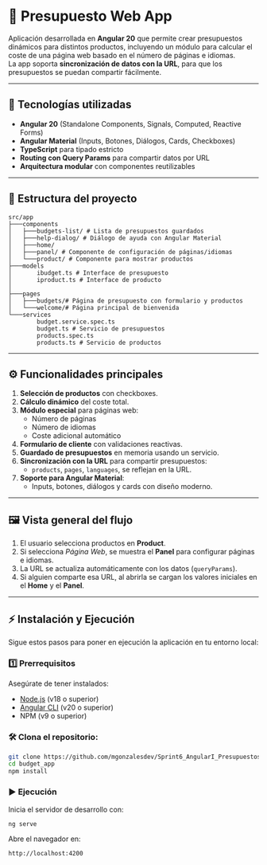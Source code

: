 # 🧾 Presupuesto Web App

Aplicación desarrollada en **Angular 20** que permite crear presupuestos dinámicos para distintos productos, incluyendo un módulo para calcular el coste de una página web basado en el número de páginas e idiomas.  
La app soporta **sincronización de datos con la URL**, para que los presupuestos se puedan compartir fácilmente.

---

## 🚀 Tecnologías utilizadas

- **Angular 20** (Standalone Components, Signals, Computed, Reactive Forms)
- **Angular Material** (Inputs, Botones, Diálogos, Cards, Checkboxes)
- **TypeScript** para tipado estricto
- **Routing con Query Params** para compartir datos por URL
- **Arquitectura modular** con componentes reutilizables

---

## 📂 Estructura del proyecto
```text
src/app
├───components
│   ├───budgets-list/ # Lista de presupuestos guardados
│   ├───help-dialog/ # Diálogo de ayuda con Angular Material
│   ├───home/
│   ├───panel/ # Componente de configuración de páginas/idiomas
│   └───product/ # Componente para mostrar productos
├───models
│       ibudget.ts # Interface de presupuesto
│       iproduct.ts # Interface de producto
│
├───pages
│   ├───budgets/# Página de presupuesto con formulario y productos
│   └───welcome/# Página principal de bienvenida
└───services
        budget.service.spec.ts
        budget.ts # Servicio de presupuestos
        products.spec.ts
        products.ts # Servicio de productos
```   
---

## ⚙️ Funcionalidades principales

1. **Selección de productos** con checkboxes.
2. **Cálculo dinámico** del coste total.
3. **Módulo especial** para páginas web:  
   - Número de páginas  
   - Número de idiomas  
   - Coste adicional automático  
4. **Formulario de cliente** con validaciones reactivas.  
5. **Guardado de presupuestos** en memoria usando un servicio.  
6. **Sincronización con la URL** para compartir presupuestos:
   - `products`, `pages`, `languages`, se reflejan en la URL.
7. **Soporte para Angular Material**:  
   - Inputs, botones, diálogos y cards con diseño moderno.  

---

## 🖼️ Vista general del flujo

1. El usuario selecciona productos en **Product**.  
2. Si selecciona *Página Web*, se muestra el **Panel** para configurar páginas e idiomas.  
3. La URL se actualiza automáticamente con los datos (`queryParams`).  
4. Si alguien comparte esa URL, al abrirla se cargan los valores iniciales en el **Home** y el **Panel**.

---

## ⚡ Instalación y Ejecución

Sigue estos pasos para poner en ejecución la aplicación en tu entorno local:

### 1️⃣ Prerrequisitos
Asegúrate de tener instalados:
- [Node.js](https://nodejs.org/) (v18 o superior)
- [Angular CLI](https://angular.dev/tools/cli) (v20 o superior)
- NPM (v9 o superior)

### 🛠️ Clona el repositorio:
   ```bash
   git clone https://github.com/mgonzalesdev/Sprint6_AngularI_Presupuestos.git
   cd budget_app
   npm install
```

### ▶️ Ejecución

Inicia el servidor de desarrollo con:

```bash
ng serve
```

Abre el navegador en:

```
http://localhost:4200
```